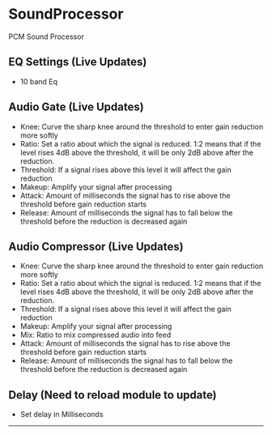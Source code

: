 # SoundProcessor
PCM Sound Processor

## EQ Settings (Live Updates)
* 10 band Eq

## Audio Gate (Live Updates)
* Knee: Curve the sharp knee around the threshold to enter gain reduction more softly
* Ratio: Set a ratio about which the signal is reduced. 1:2 means that if the level rises 4dB above the threshold, it will be only 2dB above after the reduction.
* Threshold: If a signal rises above this level it will affect the gain reduction
* Makeup: Amplify your signal after processing
* Attack: Amount of milliseconds the signal has to rise above the threshold before gain reduction starts
* Release: Amount of milliseconds the signal has to fall below the threshold before the reduction is decreased again

## Audio Compressor (Live Updates)
* Knee: Curve the sharp knee around the threshold to enter gain reduction more softly
* Ratio: Set a ratio about which the signal is reduced. 1:2 means that if the level rises 4dB above the threshold, it will be only 2dB above after the reduction.
* Threshold: If a signal rises above this level it will affect the gain reduction
* Makeup: Amplify your signal after processing
* Mix: Ratio to mix compressed audio into feed
* Attack: Amount of milliseconds the signal has to rise above the threshold before gain reduction starts
* Release: Amount of milliseconds the signal has to fall below the threshold before the reduction is decreased again

## Delay (Need to reload module to update)
* Set delay in Milliseconds

---
